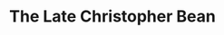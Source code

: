 ---
title: The Late Christopher Bean
year: 1935
opening_date: 1935-11-11
closing_date:
layout: productions
image:
image_caption:
image_credit:
playbill: 
category: 
details:
  Theatre: Theatre Jacksonville
  Venue: Little Theatre
cast:
  Mrs. Haggett: Aileen Owen Hunter
  Dr. Haggett: Frank Heintz
  Rosen: Isaac Peiser
  Warren Creamer: John Salzer
  Ada Haggett: Katherine Sperring
  Tallant: Lawrence Case
  Susan Haggett: Margaret Hunter
  Davenport: Virgil Perry
  Abby: Winifred Snowden
crew:
  Director: Tracy L'Engle
  Props: Marion Hendry
  Prop Assistant: 
    - Dore' Beauchamp-Nobbs
    - Grace Martin
    - Alice McMasters
  Staging: 
    - Holden Blackwell
    - Mary Courtney
  Staging Assistant: 
    - Roberta Williams
    - Stokes Perry
    - Boyd Elkins
---